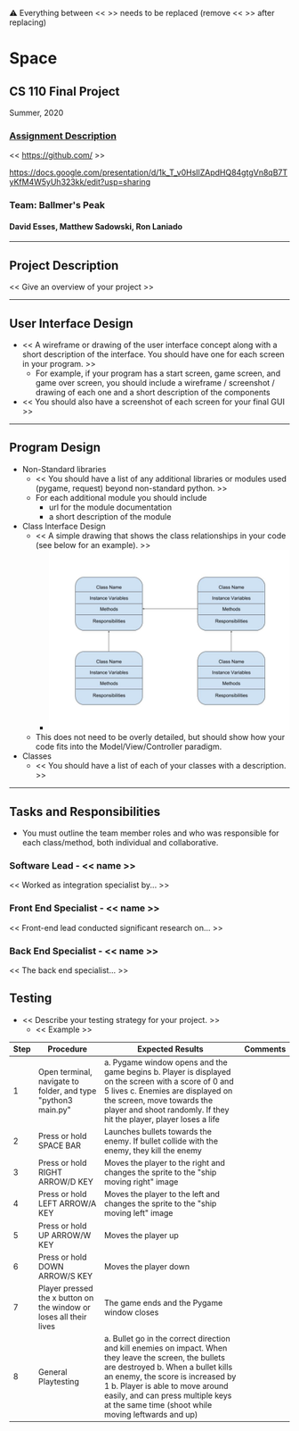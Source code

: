 :warning: Everything between << >> needs to be replaced (remove << >> after replacing)

# Space 
## CS 110 Final Project
Summer, 2020
### [Assignment Description](https://drive.google.com/open?id=1HLIk-539N9KiAAG1224NWpFyEl4RsPVBwtBZ9KbjicE)

<< [https://github.com/<repo>](#) >>

https://docs.google.com/presentation/d/1k_T_v0HsIlZApdHQ84gtgVn8qB7TyKfM4W5yUh323kk/edit?usp=sharing

### Team: Ballmer's Peak
#### David Esses, Matthew Sadowski, Ron Laniado

***

## Project Description
<< Give an overview of your project >>

***    

## User Interface Design
* << A wireframe or drawing of the user interface concept along with a short description of the interface. You should have one for each screen in your program. >>
    * For example, if your program has a start screen, game screen, and game over screen, you should include a wireframe / screenshot / drawing of each one and a short description of the components
* << You should also have a screenshot of each screen for your final GUI >>

***        

## Program Design
* Non-Standard libraries
    * << You should have a list of any additional libraries or modules used (pygame, request) beyond non-standard python. >>
    * For each additional module you should include
        * url for the module documentation
        * a short description of the module
* Class Interface Design
    * << A simple drawing that shows the class relationships in your code (see below for an example). >>
        * ![class diagram](assets/class_diagram.jpg)
    * This does not need to be overly detailed, but should show how your code fits into the Model/View/Controller paradigm.
* Classes
    * << You should have a list of each of your classes with a description. >>

***

## Tasks and Responsibilities
* You must outline the team member roles and who was responsible for each class/method, both individual and collaborative.

### Software Lead - << name >>

<< Worked as integration specialist by... >>

### Front End Specialist - << name >>

<< Front-end lead conducted significant research on... >>

### Back End Specialist - << name >>

<< The back end specialist... >>

## Testing
* << Describe your testing strategy for your project. >>
    * << Example >>

| Step | Procedure                                                          | Expected Results                                                                                                                                                                                                                                                                                                 | Comments |
|------|--------------------------------------------------------------------|------------------------------------------------------------------------------------------------------------------------------------------------------------------------------------------------------------------------------------------------------------------------------------------------------------------|----------|
| 1    | Open terminal, navigate to folder, and type "python3 main.py"      | a. Pygame window opens and the game begins b. Player is displayed on the screen with a score of 0 and 5 lives c. Enemies are displayed on the screen, move towards the player and shoot randomly. If they hit the player, player loses a life                                                                    |          |
| 2    | Press or hold SPACE BAR                                            | Launches bullets towards the enemy. If bullet collide with the enemy, they kill the enemy                                                                                                                                                                                                                        |          |
| 3    | Press or hold RIGHT ARROW/D KEY                                    | Moves the player to the right and changes the sprite to the "ship moving right" image                                                                                                                                                                                                                            |          |
| 4    | Press or hold LEFT ARROW/A KEY                                     | Moves the player to the left and changes the sprite to the "ship moving left" image                                                                                                                                                                                                                              |          |
| 5    | Press or hold UP ARROW/W KEY                                       | Moves the player up                                                                                                                                                                                                                                                                                              |          |
| 6    | Press or hold DOWN ARROW/S KEY                                     | Moves the player down                                                                                                                                                                                                                                                                                            |          |
| 7    | Player pressed the x button on the window or loses all their lives | The game ends and the Pygame window closes                                                                                                                                                                                                                                                                       |          |
| 8    | General Playtesting                                                | a. Bullet go in the correct direction and kill enemies on impact. When they leave the screen, the bullets are destroyed b. When a bullet kills an enemy, the score is increased by 1 b. Player is able to move around easily, and can press multiple keys at the same time (shoot while moving leftwards and up) |          |
